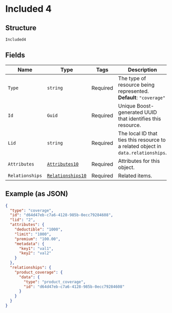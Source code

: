 
# Included 4

## Structure

`Included4`

## Fields

| Name | Type | Tags | Description |
|  --- | --- | --- | --- |
| `Type` | `string` | Required | The type of resource being represented.<br>**Default**: `"coverage"` |
| `Id` | `Guid` | Required | Unique Boost-generated UUID that identifies this resource. |
| `Lid` | `string` | Required | The local ID that ties this resource to a related object in `data.relationships`. |
| `Attributes` | [`Attributes10`](../../doc/models/attributes-10.md) | Required | Attributes for this object. |
| `Relationships` | [`Relationships10`](../../doc/models/relationships-10.md) | Required | Related items. |

## Example (as JSON)

```json
{
  "type": "coverage",
  "id": "d64d47eb-c7a6-4128-985b-0ecc79284608",
  "lid": "2",
  "attributes": {
    "deductible": "1000",
    "limit": "1000",
    "premium": "100.00",
    "metadata": {
      "key1": "val1",
      "key2": "val2"
    }
  },
  "relationships": {
    "product_coverage": {
      "data": {
        "type": "product_coverage",
        "id": "d64d47eb-c7a6-4128-985b-0ecc79284608"
      }
    }
  }
}
```

